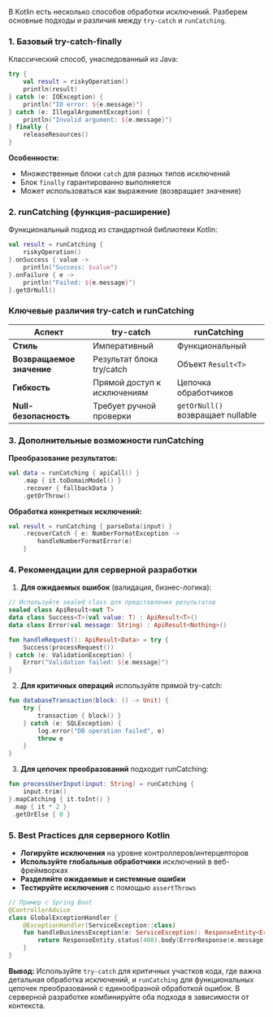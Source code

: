 В Kotlin есть несколько способов обработки исключений. Разберем основные подходы и различия между `try-catch` и `runCatching`.

### 1. Базовый try-catch-finally
Классический способ, унаследованный из Java:
```kotlin
try {
    val result = riskyOperation()
    println(result)
} catch (e: IOException) {
    println("IO error: ${e.message}")
} catch (e: IllegalArgumentException) {
    println("Invalid argument: ${e.message}")
} finally {
    releaseResources()
}
```
**Особенности:**
- Множественные блоки `catch` для разных типов исключений
- Блок `finally` гарантированно выполняется
- Может использоваться как выражение (возвращает значение)

### 2. runCatching (функция-расширение)
Функциональный подход из стандартной библиотеки Kotlin:
```kotlin
val result = runCatching {
    riskyOperation()
}.onSuccess { value ->
    println("Success: $value")
}.onFailure { e ->
    println("Failed: ${e.message}")
}.getOrNull()
```

### Ключевые различия try-catch и runCatching

| Аспект | try-catch | runCatching |
|--------|-----------|-------------|
| **Стиль** | Императивный | Функциональный |
| **Возвращаемое значение** | Результат блока try/catch | Объект `Result<T>` |
| **Гибкость** | Прямой доступ к исключениям | Цепочка обработчиков |
| **Null-безопасность** | Требует ручной проверки | `getOrNull()` возвращает nullable |

### 3. Дополнительные возможности runCatching

**Преобразование результатов:**
```kotlin
val data = runCatching { apiCall() }
    .map { it.toDomainModel() }
    .recover { fallbackData }
    .getOrThrow()
```

**Обработка конкретных исключений:**
```kotlin
val result = runCatching { parseData(input) }
    .recoverCatch { e: NumberFormatException -> 
        handleNumberFormatError(e) 
    }
```

### 4. Рекомендации для серверной разработки

1. **Для ожидаемых ошибок** (валидация, бизнес-логика):
```kotlin
// Используйте sealed class для представления результатов
sealed class ApiResult<out T>
data class Success<T>(val value: T) : ApiResult<T>()
data class Error(val message: String) : ApiResult<Nothing>()

fun handleRequest(): ApiResult<Data> = try {
    Success(processRequest())
} catch (e: ValidationException) {
    Error("Validation failed: ${e.message}")
}
```

2. **Для критичных операций** используйте прямой try-catch:
```kotlin
fun databaseTransaction(block: () -> Unit) {
    try {
        transaction { block() }
    } catch (e: SQLException) {
        log.error("DB operation failed", e)
        throw e
    }
}
```

3. **Для цепочек преобразований** подходит runCatching:
```kotlin
fun processUserInput(input: String) = runCatching {
    input.trim()
}.mapCatching { it.toInt() }
 .map { it * 2 }
 .getOrElse { 0 }
```

### 5. Best Practices для серверного Kotlin

- **Логируйте исключения** на уровне контроллеров/интерцепторов
- **Используйте глобальные обработчики** исключений в веб-фреймворках
- **Разделяйте ожидаемые и системные ошибки**
- **Тестируйте исключения** с помощью `assertThrows`

```kotlin
// Пример с Spring Boot
@ControllerAdvice
class GlobalExceptionHandler {
    @ExceptionHandler(ServiceException::class)
    fun handleBusinessException(e: ServiceException): ResponseEntity<ErrorResponse> {
        return ResponseEntity.status(400).body(ErrorResponse(e.message))
    }
}
```

**Вывод:** Используйте `try-catch` для критичных участков кода, где важна детальная обработка исключений, и `runCatching` для функциональных цепочек преобразований с единообразной обработкой ошибок. В серверной разработке комбинируйте оба подхода в зависимости от контекста.